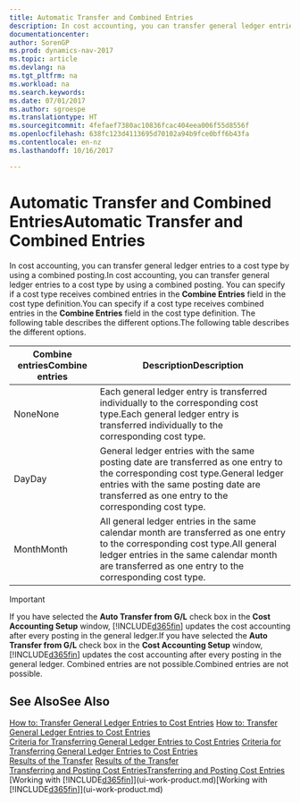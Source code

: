 ```yaml
---
title: Automatic Transfer and Combined Entries
description: In cost accounting, you can transfer general ledger entries to a cost type by using a combined posting. You can specify if a cost type receives combined entries in the **Combine Entries** field in the cost type definition. The following table describes the different options.
documentationcenter: 
author: SorenGP
ms.prod: dynamics-nav-2017
ms.topic: article
ms.devlang: na
ms.tgt_pltfrm: na
ms.workload: na
ms.search.keywords: 
ms.date: 07/01/2017
ms.author: sgroespe
ms.translationtype: HT
ms.sourcegitcommit: 4fefaef7380ac10836fcac404eea006f55d8556f
ms.openlocfilehash: 638fc123d4113695d70102a94b9fce0bff6b43fa
ms.contentlocale: en-nz
ms.lasthandoff: 10/16/2017

---
```

# <a name="automatic-transfer-and-combined-entries"></a><span data-ttu-id="4a9bb-105">Automatic Transfer and Combined Entries</span><span class="sxs-lookup"><span data-stu-id="4a9bb-105">Automatic Transfer and Combined Entries</span></span>
<span data-ttu-id="4a9bb-106">In cost accounting, you can transfer general ledger entries to a cost type by using a combined posting.</span><span class="sxs-lookup"><span data-stu-id="4a9bb-106">In cost accounting, you can transfer general ledger entries to a cost type by using a combined posting.</span></span> <span data-ttu-id="4a9bb-107">You can specify if a cost type receives combined entries in the **Combine Entries** field in the cost type definition.</span><span class="sxs-lookup"><span data-stu-id="4a9bb-107">You can specify if a cost type receives combined entries in the **Combine Entries** field in the cost type definition.</span></span> <span data-ttu-id="4a9bb-108">The following table describes the different options.</span><span class="sxs-lookup"><span data-stu-id="4a9bb-108">The following table describes the different options.</span></span>  

|<span data-ttu-id="4a9bb-109">Combine entries</span><span class="sxs-lookup"><span data-stu-id="4a9bb-109">Combine entries</span></span>|<span data-ttu-id="4a9bb-110">Description</span><span class="sxs-lookup"><span data-stu-id="4a9bb-110">Description</span></span>|  
|---------------------|-----------------|  
|<span data-ttu-id="4a9bb-111">None</span><span class="sxs-lookup"><span data-stu-id="4a9bb-111">None</span></span>|<span data-ttu-id="4a9bb-112">Each general ledger entry is transferred individually to the corresponding cost type.</span><span class="sxs-lookup"><span data-stu-id="4a9bb-112">Each general ledger entry is transferred individually to the corresponding cost type.</span></span>|  
|<span data-ttu-id="4a9bb-113">Day</span><span class="sxs-lookup"><span data-stu-id="4a9bb-113">Day</span></span>|<span data-ttu-id="4a9bb-114">General ledger entries with the same posting date are transferred as one entry to the corresponding cost type.</span><span class="sxs-lookup"><span data-stu-id="4a9bb-114">General ledger entries with the same posting date are transferred as one entry to the corresponding cost type.</span></span>|  
|<span data-ttu-id="4a9bb-115">Month</span><span class="sxs-lookup"><span data-stu-id="4a9bb-115">Month</span></span>|<span data-ttu-id="4a9bb-116">All general ledger entries in the same calendar month are transferred as one entry to the corresponding cost type.</span><span class="sxs-lookup"><span data-stu-id="4a9bb-116">All general ledger entries in the same calendar month are transferred as one entry to the corresponding cost type.</span></span>|  

> [!IMPORTANT]  
>  <span data-ttu-id="4a9bb-117">If you have selected the **Auto Transfer from G/L** check box in the **Cost Accounting Setup** window, [!INCLUDE[d365fin](includes/d365fin_md.md)] updates the cost accounting after every posting in the general ledger.</span><span class="sxs-lookup"><span data-stu-id="4a9bb-117">If you have selected the **Auto Transfer from G/L** check box in the **Cost Accounting Setup** window, [!INCLUDE[d365fin](includes/d365fin_md.md)] updates the cost accounting after every posting in the general ledger.</span></span> <span data-ttu-id="4a9bb-118">Combined entries are not possible.</span><span class="sxs-lookup"><span data-stu-id="4a9bb-118">Combined entries are not possible.</span></span>  

## <a name="see-also"></a><span data-ttu-id="4a9bb-119">See Also</span><span class="sxs-lookup"><span data-stu-id="4a9bb-119">See Also</span></span>  
 <span data-ttu-id="4a9bb-120">[How to: Transfer General Ledger Entries to Cost Entries](finance-how-to-transfer-general-ledger-entries-to-cost-entries.md) </span><span class="sxs-lookup"><span data-stu-id="4a9bb-120">[How to: Transfer General Ledger Entries to Cost Entries](finance-how-to-transfer-general-ledger-entries-to-cost-entries.md) </span></span>  
 <span data-ttu-id="4a9bb-121">[Criteria for Transferring General Ledger Entries to Cost Entries](finance-criteria-for-transferring-general-ledger-entries-to-cost-entries.md) </span><span class="sxs-lookup"><span data-stu-id="4a9bb-121">[Criteria for Transferring General Ledger Entries to Cost Entries](finance-criteria-for-transferring-general-ledger-entries-to-cost-entries.md) </span></span>  
 <span data-ttu-id="4a9bb-122">[Results of the Transfer](finance-results-of-the-transfer.md) </span><span class="sxs-lookup"><span data-stu-id="4a9bb-122">[Results of the Transfer](finance-results-of-the-transfer.md) </span></span>  
 [<span data-ttu-id="4a9bb-123">Transferring and Posting Cost Entries</span><span class="sxs-lookup"><span data-stu-id="4a9bb-123">Transferring and Posting Cost Entries</span></span>](finance-transfer-and-post-cost-entries.md)  
 <span data-ttu-id="4a9bb-124">[Working with [!INCLUDE[d365fin](includes/d365fin_md.md)]](ui-work-product.md)</span><span class="sxs-lookup"><span data-stu-id="4a9bb-124">[Working with [!INCLUDE[d365fin](includes/d365fin_md.md)]](ui-work-product.md)</span></span>

